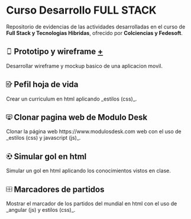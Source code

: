 Curso Desarrollo FULL STACK
===========================
Repositorio de evidencias de las actividades desarrolladas en el curso de **Full Stack y Tecnologias Hibridas**, ofrecido por **Colciencias y Fedesoft**.

## <img src="imagenes/phone.png"> Prototipo y wireframe [+](1_prototipo)
Desarrollar wireframe y mockup basico de una aplicacion movil.

<h2><img src="imagenes/hoja.png">&nbsp;Pefil hoja de vida</h2>
Crear un curriculum en html aplicando _estilos (css)_.

<h2><img src="imagenes/programando.png">&nbsp;Clonar pagina web de Modulo Desk</h2>
Clonar la página web https://www.modulosdesk.com web con el uso de _estilos (css) y javascript (js)_.

<h2><img src="imagenes/balon.png">&nbsp;Simular gol en html</h2>
Simular un gol en html aplicando los conocimientos vistos en clase.

<h2><img src="imagenes/campo.png">&nbsp;Marcadores de partidos</h2>
Mostrar el marcador de los partidos del mundial en html con el uso de _angular (js) y estilos (css)_.

